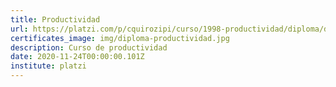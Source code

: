 ```yaml
---
title: Productividad
url: https://platzi.com/p/cquirozipi/curso/1998-productividad/diploma/detalle/
certificates_image: img/diploma-productividad.jpg
description: Curso de productividad
date: 2020-11-24T00:00:00.101Z
institute: platzi
---
```

